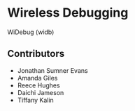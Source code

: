 # Wireless Debugging
WiDebug (widb)

## Contributors
- Jonathan Sumner Evans
- Amanda Giles
- Reece Hughes
- Daichi Jameson
- Tiffany Kalin
